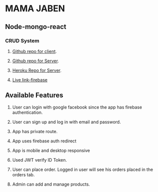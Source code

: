 # MAMA JABEN
## Node-mongo-react
### CRUD System

1) [Github repo for client](https://github.com/ShahbajKhan/mama-jaben-rideSharing).
2) [Github repo for Server](https://github.com/ShahbajKhan/mama-jaben-serverSide).
3) [Heroku Repo for Server](https://guarded-dawn-98055.herokuapp.com/).

4) [Live link-firebase](https://mama-jaben.web.app/)

## Available Features
1) User can login with google facebook since the app has firebase authentication. 

2) User can sign up and log in with email and password. 

3) App has private route.

4) App uses firebase auth redirect

5) App is mobile and desktop responsive

6) Used JWT verify ID Token.

7) User can place order. Logged in user will see his orders placed in the orders tab.

8) Admin can add and manage products.
